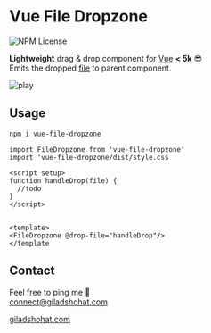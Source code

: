 # Vue File Dropzone

![NPM License](https://img.shields.io/npm/l/vue-file-dropzone)

**Lightweight** drag & drop component for [Vue](https://vuejs.org/) **< 5k** 😎 <br>
Emits the dropped [file](https://developer.mozilla.org/en-US/docs/Web/API/File) to parent component.

![play](https://github.com/gshohat/vue-file-dropzone/assets/91323932/0cf9e5b8-8ce6-4b91-994d-b1097bd9a31b)

## Usage

`npm i vue-file-dropzone`

```
import FileDropzone from 'vue-file-dropzone'
import 'vue-file-dropzone/dist/style.css

<script setup>
function handleDrop(file) {
  //todo
}
</script>


<template>
<FileDropzone @drop-file="handleDrop"/>
</template
```


## Contact
Feel free to ping me 💫
<br>
connect@giladshohat.com

[giladshohat.com](https://giladshohat.com)
